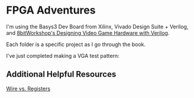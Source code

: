 # FPGA Adventures

I'm using the Basys3 Dev Board from Xilinx, Vivado Design Suite + Verilog, and [8bitWorkshop's Designing Video Game Hardware with Verilog](https://8bitworkshop.com/).

Each folder is a specific project as I go through the book. 

I've just completed making a VGA test pattern:




## Additional Helpful Resources

[Wire vs. Registers](https://inst.eecs.berkeley.edu/~cs150/Documents/Nets.pdf)
